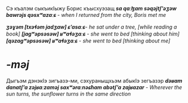 

Сэ къалэм сыкъикIыжу Борис къысхуэзащ
**_sa qaːɮam səqəjtʃʼəʒəw bawrəjs qəsxʷazaːɕ_** - _when I returned from the city, Boris met me_


**_ʒəɣəm [txəɬəm jadʒaw] ɕʼasaːɕ_**- _he sat under a tree, [while reading a book]_
**_[jagʷəpsəsəw] ʁʷaɬəʒaːɕ_** - _she went to bed [thinking about him]_
**_[qəzagʷəpsəsəw] ʁʷaɬəʒaːɕ_** - _she went to bed [thinking about me]_

# **_-məj_**

Дыгъэм дэнэкIэ зигъазэ-ми, сэхураныщхьэм абыкIэ зегъазэр
**_dəʁam danatʃʼa zəjʁaːzaməj saxʷəraːnəɕħam abətʃʼa zajʁazar_** - _Wherever the sun turns, the sunflower turns in the same direction_